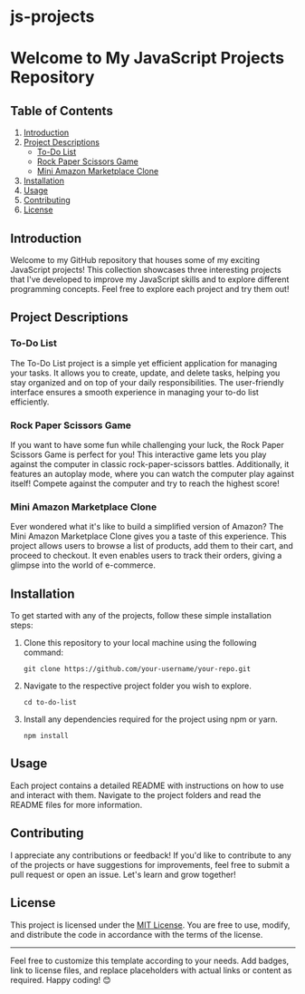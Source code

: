 # js-projects
# Welcome to My JavaScript Projects Repository

## Table of Contents
1. [Introduction](#introduction)
2. [Project Descriptions](#project-descriptions)
    - [To-Do List](#to-do-list)
    - [Rock Paper Scissors Game](#rock-paper-scissors-game)
    - [Mini Amazon Marketplace Clone](#mini-amazon-marketplace-clone)
3. [Installation](#installation)
4. [Usage](#usage)
5. [Contributing](#contributing)
6. [License](#license)

## Introduction
Welcome to my GitHub repository that houses some of my exciting JavaScript projects! This collection showcases three interesting projects that I've developed to improve my JavaScript skills and to explore different programming concepts. Feel free to explore each project and try them out!

## Project Descriptions

### To-Do List
The To-Do List project is a simple yet efficient application for managing your tasks. It allows you to create, update, and delete tasks, helping you stay organized and on top of your daily responsibilities. The user-friendly interface ensures a smooth experience in managing your to-do list efficiently.

### Rock Paper Scissors Game
If you want to have some fun while challenging your luck, the Rock Paper Scissors Game is perfect for you! This interactive game lets you play against the computer in classic rock-paper-scissors battles. Additionally, it features an autoplay mode, where you can watch the computer play against itself! Compete against the computer and try to reach the highest score!

### Mini Amazon Marketplace Clone
Ever wondered what it's like to build a simplified version of Amazon? The Mini Amazon Marketplace Clone gives you a taste of this experience. This project allows users to browse a list of products, add them to their cart, and proceed to checkout. It even enables users to track their orders, giving a glimpse into the world of e-commerce.

## Installation
To get started with any of the projects, follow these simple installation steps:

1. Clone this repository to your local machine using the following command:
   ```
   git clone https://github.com/your-username/your-repo.git
   ```

2. Navigate to the respective project folder you wish to explore.
   ```
   cd to-do-list
   ```

3. Install any dependencies required for the project using npm or yarn.
   ```
   npm install
   ```

## Usage
Each project contains a detailed README with instructions on how to use and interact with them. Navigate to the project folders and read the README files for more information.

## Contributing
I appreciate any contributions or feedback! If you'd like to contribute to any of the projects or have suggestions for improvements, feel free to submit a pull request or open an issue. Let's learn and grow together!

## License
This project is licensed under the [MIT License](link_to_license_file). You are free to use, modify, and distribute the code in accordance with the terms of the license.

---

Feel free to customize this template according to your needs. Add badges, link to license files, and replace placeholders with actual links or content as required. Happy coding! 😊
